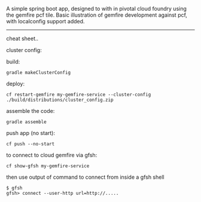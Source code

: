 
A simple spring boot app, designed to with in pivotal cloud foundry using the gemfire pcf tile.
Basic illustration of gemfire development against pcf, with localconfig support added.

---
cheat sheet..

cluster config:

build:

    gradle makeClusterConfig

deploy:

    cf restart-gemfire my-gemfire-service --cluster-config ./build/distributions/cluster_config.zip

assemble the code:

    gradle assemble

push app (no start):

    cf push --no-start


to connect to cloud gemfire via gfsh:

    cf show-gfsh my-gemfire-service

then use output of command to connect from inside a gfsh shell

    $ gfsh
    gfsh> connect --user-http url=http://.....


